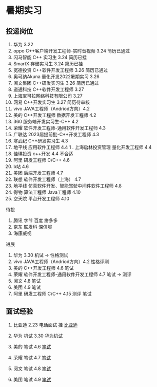 # 暑期实习

## 投递岗位
1. 华为 3.22
2. oppo C++客户端开发工程师-实时音视频 3.24 简历已通过
3. 闪马智能 C++ 实习生 3.24 简历已挂
4. SmartX 存储实习生 3.24 简历已挂
5. 宽德投资 C++软件开发工程师 3.26 简历已通过
6. 奥可纳Akuna 量化开发2022暑期实习 3.26
7. 阅文集团 C++研发实习生 3.26 简历已通过
8. 道通科技 C++软件开发工程师 3.27
9. 上海宝可拉网络科技有限公司 3.27
10. 网易 C++开发实习生 3.27 简历待审核
11. vivo JAVA工程师（Andriod方向）4.2
12. 美的 C++开发工程师 数据开发工程师 4.2
13. 360 服务端开发实习生-C++ 4.2
14. 荣耀 软件开发工程师-通用软件开发工程师 4.3
15. 广联达 2023届提前批-C++开发工程师 4.3
16. 寒武纪 C++研发实习生 4.3
17. 地平线 应用软件工程师 4.4
1   . 上海启林投资管理 量化开发工程师 4.4
19. 佳琪投资 c++开发 4.4 不合适
20. 阿里 研发工程师 C/C++ 4.6
21. b站 4.6
22. 美团 后端开发工程师 4.7
23. 联想 软件开发工程师（上海） 4.7
24. 地平线 仿真软件开发、智能驾驶中间件软件工程师 4.8
25. 得物 算法工程师 Java工程师 4.10
26. 空天院 平台开发工程师 4.10





待投
1. 腾讯 字节 百度 拼多多
2. 京东 联发科 深信服
3. 海康威视

进展  
1. 华为 3.30 机试 -> 性格测试
2. vivo JAVA工程师（Andriod方向）4.2 性格评测
3. 美的 C++开发工程师 4.6 笔试
4. 荣耀 软件开发工程师-通用软件开发工程师 4.7 笔试 -> 测评
5. 阅文 4.8 笔试
6. 美团 4.9 笔试
7. 阿里 研发工程师 C/C++ 4.15 测评 笔试 


## 面试经验  

1. 比亚迪 2.23 电话面试  挂 
[比亚迪](.//比亚迪.md)


2. 华为 机试 3.30
[华为机试](https://www.nowcoder.com/discuss/919142?type=post&order=create&pos=&page=1&ncTraceId=&channel=-1&source_id=search_post_nctrack&gio_id=E1540C4C1D1FFD6FD3F271079B049B8B-1648800652477)

3. 美的 笔试 4.6
[笔试](.//美的.md)

4. 荣耀 笔试 4.7
[笔试](.//荣耀.md)

4. 阅文 笔试 4.8
[笔试](.//阅文.md)

5. 美团 笔试 4.9
[笔试](https://leetcode-cn.com/circle/discuss/hAAj8i/)